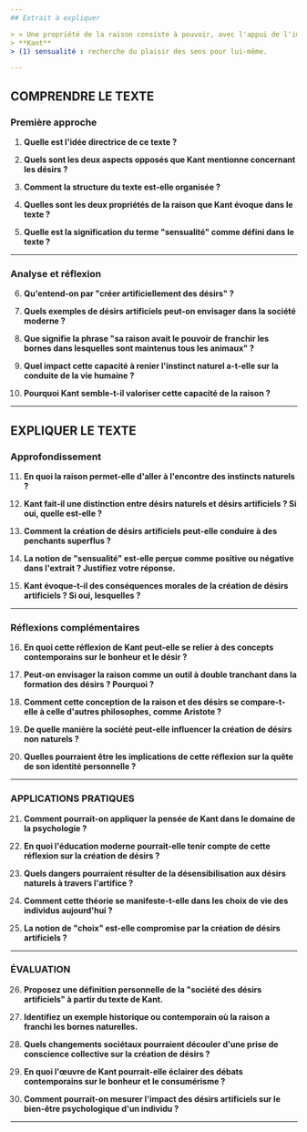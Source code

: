 ```yaml
---
## Extrait à expliquer

> « Une propriété de la raison consiste à pouvoir, avec l'appui de l'imagination, créer artificiellement des désirs, non seulement sans fondements établis sur un instinct naturel, mais même en opposition avec lui ; ces désirs, au début, favorisent peu à peu l'éclosion de tout un essaim de penchants superflus, et qui plus est, contraires à la nature, sous l'appellation de “sensualité” (1). L'occasion de renier l'instinct de la nature n'a eu en soi peut-être que peu d'importance, mais le succès de cette première tentative, le fait de s'être rendu compte que sa raison avait le pouvoir de franchir les bornes dans lesquelles sont maintenus tous les animaux, fut, chez l'homme capital et décisif pour la conduite de sa vie. »  
> **Kant**  
> (1) sensualité : recherche du plaisir des sens pour lui-même.  

---
```


## COMPRENDRE LE TEXTE

### Première approche

1. **Quelle est l'idée directrice de ce texte ?**

2. **Quels sont les deux aspects opposés que Kant mentionne concernant les désirs ?**

3. **Comment la structure du texte est-elle organisée ?**

4. **Quelles sont les deux propriétés de la raison que Kant évoque dans le texte ?**

5. **Quelle est la signification du terme "sensualité" comme défini dans le texte ?**

---

### Analyse et réflexion

6. **Qu'entend-on par "créer artificiellement des désirs" ?**

7. **Quels exemples de désirs artificiels peut-on envisager dans la société moderne ?**

8. **Que signifie la phrase "sa raison avait le pouvoir de franchir les bornes dans lesquelles sont maintenus tous les animaux" ?**

9. **Quel impact cette capacité à renier l'instinct naturel a-t-elle sur la conduite de la vie humaine ?**

10. **Pourquoi Kant semble-t-il valoriser cette capacité de la raison ?**

---

## EXPLIQUER LE TEXTE

### Approfondissement

11. **En quoi la raison permet-elle d'aller à l'encontre des instincts naturels ?**

12. **Kant fait-il une distinction entre désirs naturels et désirs artificiels ? Si oui, quelle est-elle ?**

13. **Comment la création de désirs artificiels peut-elle conduire à des penchants superflus ?**

14. **La notion de "sensualité" est-elle perçue comme positive ou négative dans l'extrait ? Justifiez votre réponse.**

15. **Kant évoque-t-il des conséquences morales de la création de désirs artificiels ? Si oui, lesquelles ?**

---

### Réflexions complémentaires

16. **En quoi cette réflexion de Kant peut-elle se relier à des concepts contemporains sur le bonheur et le désir ?**

17. **Peut-on envisager la raison comme un outil à double tranchant dans la formation des désirs ? Pourquoi ?**

18. **Comment cette conception de la raison et des désirs se compare-t-elle à celle d'autres philosophes, comme Aristote ?**

19. **De quelle manière la société peut-elle influencer la création de désirs non naturels ?**

20. **Quelles pourraient être les implications de cette réflexion sur la quête de son identité personnelle ?**

---

### APPLICATIONS PRATIQUES

21. **Comment pourrait-on appliquer la pensée de Kant dans le domaine de la psychologie ?**

22. **En quoi l'éducation moderne pourrait-elle tenir compte de cette réflexion sur la création de désirs ?**

23. **Quels dangers pourraient résulter de la désensibilisation aux désirs naturels à travers l'artifice ?**

24. **Comment cette théorie se manifeste-t-elle dans les choix de vie des individus aujourd'hui ?**

25. **La notion de "choix" est-elle compromise par la création de désirs artificiels ?**

---

### ÉVALUATION

26. **Proposez une définition personnelle de la "société des désirs artificiels" à partir du texte de Kant.**

27. **Identifiez un exemple historique ou contemporain où la raison a franchi les bornes naturelles.**

28. **Quels changements sociétaux pourraient découler d'une prise de conscience collective sur la création de désirs ?**

29. **En quoi l'œuvre de Kant pourrait-elle éclairer des débats contemporains sur le bonheur et le consumérisme ?**

30. **Comment pourrait-on mesurer l'impact des désirs artificiels sur le bien-être psychologique d'un individu ?**

---